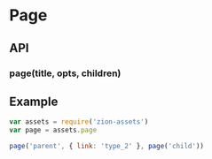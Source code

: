 # Page

## API

### page(title, opts, children)

## Example

```js
var assets = require('zion-assets')
var page = assets.page

page('parent', { link: 'type_2' }, page('child'))
```
